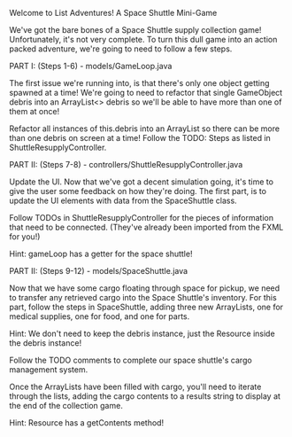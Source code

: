 Welcome to List Adventures! A Space Shuttle Mini-Game

We've got the bare bones of a Space Shuttle supply collection game! Unfortunately, it's not very complete. To turn this dull game into an action packed adventure, we're going to need to follow a few steps.

PART I: (Steps 1-6) - models/GameLoop.java

The first issue we're running into, is that there's only one object getting spawned at a time! We're going to need to refactor that single GameObject debris into an ArrayList<> debris so we'll be able to have more than one of them at once!

Refactor all instances of this.debris into an ArrayList so there can be more than one debris on screen at a time! Follow the TODO: Steps as listed in ShuttleResupplyController.

PART II: (Steps 7-8) - controllers/ShuttleResupplyController.java

Update the UI. Now that we've got a decent simulation going, it's time to give the user some feedback on how they're doing. The first part, is to update the UI elements with data from the SpaceShuttle class.

Follow TODOs in ShuttleResupplyController for the pieces of information that need to be connected. (They've already been imported from the FXML for you!)

Hint: gameLoop has a getter for the space shuttle!

PART II: (Steps 9-12) - models/SpaceShuttle.java

Now that we have some cargo floating through space for pickup, we need to transfer any retrieved cargo into the Space Shuttle's inventory. For this part, follow the steps in SpaceShuttle, adding three new ArrayLists, one for medical supplies, one for food, and one for parts.

Hint: We don't need to keep the debris instance, just the Resource inside the debris instance!

Follow the TODO comments to complete our space shuttle's cargo management system.

Once the ArrayLists have been filled with cargo, you'll need to iterate through the lists, adding the cargo contents to a results string to display at the end of the collection game.

Hint: Resource has a getContents method!

